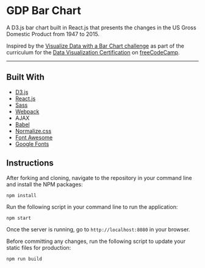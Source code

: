 # GDP Bar Chart

A D3.js bar chart built in React.js that presents the changes in the US Gross Domestic Product from 1947 to 2015.

Inspired by the [Visualize Data with a Bar Chart challenge](https://www.freecodecamp.org/learn/data-visualization/data-visualization-projects/visualize-data-with-a-bar-chart) as part of the curriculum for the [Data Visualization Certification](https://www.freecodecamp.org/learn/data-visualization) on [freeCodeCamp](https://www.freecodecamp.org).

---

## Built With
* [D3.js](https://d3js.org)
* [React.js](https://reactjs.org)
* [Sass](http://sass-lang.com)
* [Webpack](https://webpack.js.org)
* AJAX
* [Babel](https://babeljs.io)
* [Normalize.css](https://necolas.github.io/normalize.css)
* [Font Awesome](https://fontawesome.com)
* [Google Fonts](https://fonts.google.com)

## Instructions

After forking and cloning, navigate to the repository in your command line and install the NPM packages:
```
npm install
```

Run the following script in your command line to run the application:
```
npm start
```

Once the server is running, go to `http://localhost:8080` in your browser.

Before committing any changes, run the following script to update your static files for production:
```
npm run build
```